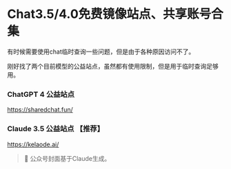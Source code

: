 # Chat3.5/4.0免费镜像站点、共享账号合集

有时候需要使用chat临时查询一些问题，但是由于各种原因访问不了。

刚好找了两个目前模型的公益站点，虽然都有使用限制，但是用于临时查询足够用。

### ChatGPT 4 公益站点

https://sharedchat.fun/

### Claude 3.5 公益站点  【推荐】

https://kelaode.ai/

> 🌈 公众号封面基于Claude生成。

